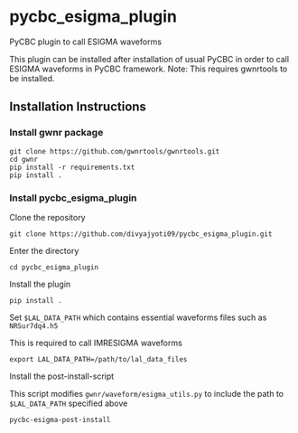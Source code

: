 # pycbc_esigma_plugin
PyCBC plugin to call ESIGMA waveforms

This plugin can be installed after installation of usual PyCBC in order to call ESIGMA waveforms in PyCBC framework. 
Note: This requires gwnrtools to be installed.

## Installation Instructions
### Install gwnr package
```
git clone https://github.com/gwnrtools/gwnrtools.git
cd gwnr
pip install -r requirements.txt
pip install .
```

### Install pycbc_esigma_plugin

Clone the repository
```
git clone https://github.com/divyajyoti09/pycbc_esigma_plugin.git
```
Enter the directory
```
cd pycbc_esigma_plugin
```
Install the plugin
```
pip install .
```
Set `$LAL_DATA_PATH` which contains essential waveforms files such as `NRSur7dq4.h5`

This is required to call IMRESIGMA waveforms
```
export LAL_DATA_PATH=/path/to/lal_data_files
```
Install the post-install-script

This script modifies `gwnr/waveform/esigma_utils.py` to include the path to `$LAL_DATA_PATH` specified above
```
pycbc-esigma-post-install
```
